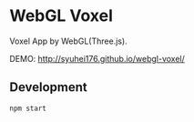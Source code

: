 WebGL Voxel
==========

Voxel App by WebGL(Three.js).

DEMO: http://syuhei176.github.io/webgl-voxel/

## Development

```
npm start
```
